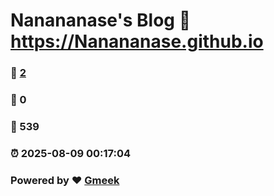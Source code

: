 # Nanananase's Blog :link: https://Nanananase.github.io 
### :page_facing_up: [2](https://Nanananase.github.io/tag.html) 
### :speech_balloon: 0 
### :hibiscus: 539 
### :alarm_clock: 2025-08-09 00:17:04 
### Powered by :heart: [Gmeek](https://github.com/Meekdai/Gmeek)
